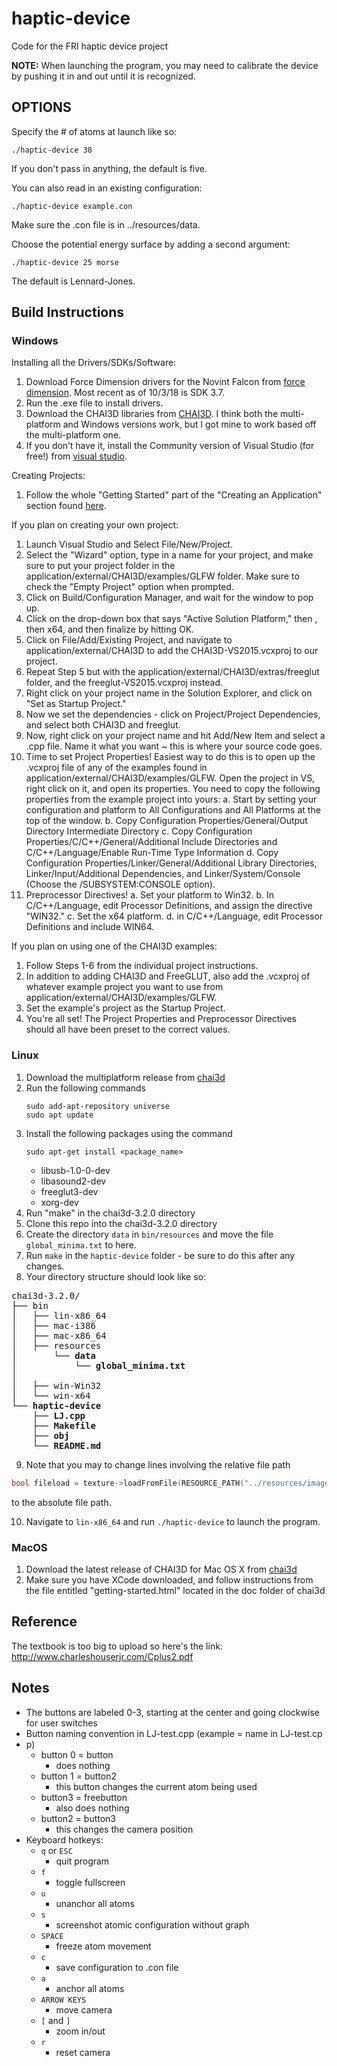 # haptic-device
Code for the FRI haptic device project

**NOTE:** When launching the program, you may need to calibrate the device by pushing it in and out until it is recognized.

## OPTIONS
Specify the # of atoms at launch like so:
```
./haptic-device 38
```
If you don't pass in anything, the default is five.

You can also read in an existing configuration:
```
./haptic-device example.con
```
Make sure the .con file is in ../resources/data.

Choose the potential energy surface by adding a second argument:
```
./haptic-device 25 morse
```
The default is Lennard-Jones.

## Build Instructions

### Windows

Installing all the Drivers/SDKs/Software:


1. Download Force Dimension drivers for the Novint Falcon from [force dimension](http://www.forcedimension.com/download/sdk). Most recent as of 10/3/18 is SDK 3.7.
2. Run the .exe file to install drivers.
3. Download the CHAI3D libraries from [CHAI3D](http://chai3d.org/download/releases). I think both the multi-platform and Windows versions work, but I got mine to work based off the multi-platform one.
4. If you don’t have it, install the Community version of Visual Studio (for free!) from [visual studio](https://visualstudio.microsoft.com/downloads/?utm_medium=microsoft&utm_source=docs.microsoft.com&utm_campaign=button+cta&utm_content=download+vs2017).


Creating Projects:

1. Follow the whole "Getting Started" part of the "Creating an Application" section found [here](http://chai3d.org/download/doc/html/wrapper-overview.html).

If you plan on creating your own project:

1. Launch Visual Studio and Select File/New/Project.
2. Select the "Wizard" option, type in a name for your project, and make sure to put your project folder in the application/external/CHAI3D/examples/GLFW folder. Make sure to check the "Empty Project" option when prompted.
3. Click on Build/Configuration Manager, and wait for the window to pop up.
4. Click on the drop-down box that says "Active Solution Platform," then <New>, then x64, and then finalize by hitting OK.
5. Click on File/Add/Existing Project, and navigate to application/external/CHAI3D to add the CHAI3D-VS2015.vcxproj to our project.
6. Repeat Step 5 but with the application/external/CHAI3D/extras/freeglut folder, and the freeglut-VS2015.vcxproj instead.
7. Right click on your project name in the Solution Explorer, and click on "Set as Startup Project."
8. Now we set the dependencies - click on Project/Project Dependencies, and select both CHAI3D and freeglut.
9. Now, right click on your project name and hit Add/New Item and select a .cpp file. Name it what you want ~ this is where your source code goes.
10. Time to set Project Properties! Easiest way to do this is to open up the .vcxproj file of any of the examples found in application/external/CHAI3D/examples/GLFW. Open the project in VS, right click on it, and open its properties. You need to copy the following properties from the example project into yours:
    a. Start by setting your configuration and platform to All Configurations and All Platforms at the top of the window.
    b. Copy Configuration Properties/General/Output Directory Intermediate Directory
    c. Copy Configuration Properties/C/C++/General/Additional Include Directories and C/C++/Language/Enable Run-Time Type Information
    d. Copy Configuration Properties/Linker/General/Additional Library Directories, Linker/Input/Additional Dependencies, and Linker/System/Console (Choose the /SUBSYSTEM:CONSOLE option).
11. Preprocessor Directives!
    a. Set your platform to Win32.
    b. In C/C++/Language, edit Processor Definitions, and assign the directive "WIN32."
    c. Set the x64 platform.
    d. in C/C++/Language, edit Processor Definitions and include WIN64.

If you plan on using one of the CHAI3D examples:
1. Follow Steps 1-6 from the individual project instructions.
2. In addition to adding CHAI3D and FreeGLUT, also add the .vcxproj of whatever example project you want to use from application/external/CHAI3D/examples/GLFW.
3. Set the example's project as the Startup Project.
4. You're all set! The Project Properties and Preprocessor Directives should all have been preset to the correct values.


### Linux
1. Download the multiplatform release from [chai3d](http://www.chai3d.org/download/releases)
2. Run the following commands
   ```
   sudo add-apt-repository universe
   sudo apt update
   ```
3. Install the following packages using the command
    ```
    sudo apt-get install <package_name>
    ```
    * libusb-1.0-0-dev
    * libasound2-dev
    * freeglut3-dev
    * xorg-dev
4. Run "make" in the chai3d-3.2.0 directory
5. Clone this repo into the chai3d-3.2.0 directory
6. Create the directory `data` in `bin/resources` and move the file `global_minima.txt` to here.
7. Run `make` in the `haptic-device` folder - be sure to do this after any changes.
8. Your directory structure should look like so:
<pre>
chai3d-3.2.0/
├── bin
│   ├── lin-x86_64
│   ├── mac-i386
│   ├── mac-x86_64
│   ├── resources
│       └── <b>data</b>
│           └── <b>global_minima.txt</b>
│
│   ├── win-Win32
│   └── win-x64
└── <b>haptic-device</b>
    ├── <b>LJ.cpp</b>
    ├── <b>Makefile</b>
    ├── <b>obj</b>
    └── <b>README.md</b>
</pre>

9. Note that you may to change lines involving the relative file path
```c++
bool fileload = texture->loadFromFile(RESOURCE_PATH("../resources/images/spheremap-3.jpg"));
```
to the absolute file path.

10. Navigate to `lin-x86_64` and run `./haptic-device` to launch the program.


### MacOS
1. Download the latest release of CHAI3D for Mac OS X from [chai3d](http://www.chai3d.org/download/releases)
2. Make sure you have XCode downloaded, and follow instructions from the file entitled "getting-started.html" located in the doc folder of chai3d


## Reference
The textbook is too big to upload so here's the link: http://www.charleshouserjr.com/Cplus2.pdf


## Notes

* The buttons are labeled 0-3, starting at the center and going clockwise for user switches
* Button naming convention in LJ-test.cpp (example = name in LJ-test.cp
* p)
    * button 0 = button
        * does nothing
    * button 1 = button2
        * this button changes the current atom being used
    * button3 = freebutton
        * also does nothing
    * button2  = button3
        * this changes the camera position
* Keyboard hotkeys:
    * `q` or `ESC`
        * quit program
    * `f`
        * toggle fullscreen
    * `u`
        * unanchor all atoms
    * `s`
        * screenshot atomic configuration without graph
    * `SPACE`
        * freeze atom movement
    * `c`
        * save configuration to .con file
    * `a`
        * anchor all atoms     
    * `ARROW KEYS`
        * move camera
    * `[` and `]`
        * zoom in/out
    * `r`
        * reset camera
